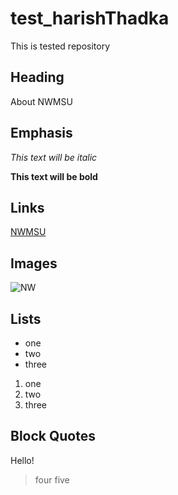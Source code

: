 # test_harishThadka

This is tested repository
## Heading
About NWMSU

## Emphasis
*This text will be italic*

**This text will be bold**

## Links
[NWMSU](https://www.nwmissouri.edu/)
## Images
![NW](https://upload.wikimedia.org/wikipedia/en/3/32/NW_Missouri_State_seal.png)
## Lists
- one
- two
- three

1. one
1. two
1. three

## Block Quotes
Hello!
>four
>five
